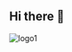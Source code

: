 ## Hi there 👋
![logo1](https://github.com/user-attachments/assets/d81f3633-22a5-4f8c-8207-87f18b9a2927)
<!--
**oshadhaperera23/oshadhaperera23** is a ✨ _special_ ✨ repository because its `README.md` (this file) appears on your GitHub profile.

Here are some ideas to get you started:

- 🔭 I’m currently working on ...
- 🌱 I’m currently learning ...
- 👯 I’m looking to collaborate on ...
- 🤔 I’m looking for help with ...
- 💬 Ask me about ...
- 📫 How to reach me: ...
- 😄 Pronouns: ...
- ⚡ Fun fact: ...
-->
